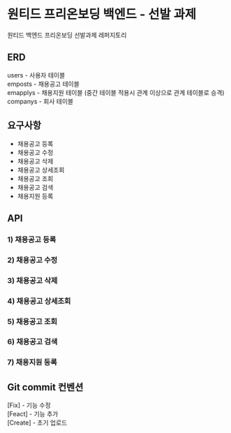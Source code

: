 # 원티드 프리온보딩 백엔드 - 선발 과제

원티드 백엔드 프리온보딩 선발과제 레퍼지토리

## ERD

users - 사용자 테이블 <br/>
emposts - 채용공고 테이블 <br/>
emapplys - 채용지원 테이블 (중간 테이블 적용시 관계 이상으로 관계 테이블로 승격) <br/>
companys - 회사 테이블 <br/>

## 요구사항

  * 채용공고 등록
  * 채용공고 수정
  * 채용공고 삭제
  * 채용공고 상세조회
  * 채용공고 조회
  * 채용공고 검색
  * 채용지원 등록

## API

### 1) 채용공고 등록
### 2) 채용공고 수정
### 3) 채용공고 삭제
### 4) 채용공고 상세조회
### 5) 채용공고 조회
### 6) 채용공고 검색
### 7) 채용지원 등록


## Git commit 컨벤션

[Fix] - 기능 수정 <br/>
[Feact] - 기능 추가 <br/>
[Create] - 초기 업로드 <br/>

